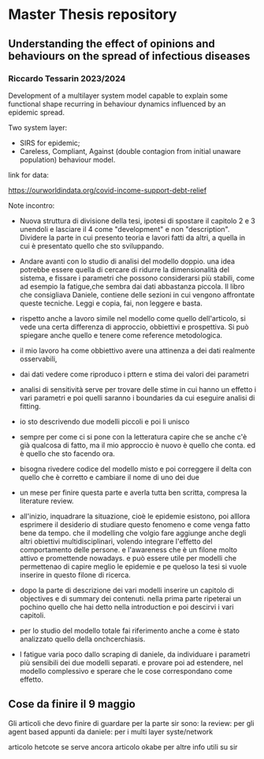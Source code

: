 # Master Thesis repository
## Understanding the effect of opinions and behaviours on the spread of infectious diseases
### Riccardo Tessarin 2023/2024

Development of a multilayer system model capable to explain some functional shape recurring in behaviour dynamics influenced by an epidemic spread.

Two system layer:
 - SIRS for epidemic;
 - Careless, Compliant, Against (double contagion from initial unaware population) behaviour model.

link for data:

https://ourworldindata.org/covid-income-support-debt-relief

Note incontro:

- Nuova struttura di divisione della tesi, ipotesi di spostare il capitolo 2 e 3 unendoli e lasciare il 4 come "development" e non "description". Dividere la parte in cui presento teoria e lavori fatti da altri, a quella in cui è presentato quello che sto sviluppando.
- Andare avanti con lo studio di analisi del modello doppio. una idea potrebbe essere quella di cercare di ridurre la dimensionalità del sistema, e fissare i parametri che possono considerarsi più stabili, come ad esempio la fatigue,che sembra dai dati abbastanza piccola. Il libro che consigliava Daniele, contiene delle sezioni in cui vengono affrontate queste tecniche. Leggi e copia, fai, non leggere e basta.
- rispetto anche a lavoro simile nel modello come quello dell'articolo, si vede una certa differenza di approccio, obbiettivi e prospettiva. Si può spiegare anche quello e tenere come reference metodologica.
- il mio lavoro ha come obbiettivo avere una attinenza a dei dati realmente osservabili, 
- dai dati vedere come riproduco i pttern e stima dei valori dei parametri
- analisi di sensitività serve per trovare delle stime in cui hanno un effetto i vari parametri e poi quelli saranno i boundaries da cui eseguire analisi di fitting.
- io sto descrivendo due modelli piccoli e poi li unisco
- sempre per come ci si pone con la letteratura capire che se anche c'è già qualcosa di fatto, ma il mio approccio è nuovo è quello che conta. ed è quello che sto facendo ora.  
- bisogna rivedere codice del modello misto e poi correggere il delta con quello che è corretto e cambiare il nome di uno dei due
- un mese per finire questa parte e averla tutta ben scritta, compresa la literature review. 
- all'inizio, inquadrare la situazione, cioè le epidemie esistono, poi alllora esprimere il desiderio di studiare questo fenomeno e come venga fatto bene da tempo. che il modelling che volgio fare aggiunge anche degli altri obiettivi multidisciplinari, volendo integrare l'effetto del comportamento delle persone. e l'awareness  che è un filone molto attivo e promettende nowadays. e può essere utile per modelli che permettenao di capire meglio le epidemie e pe queloso la tesi si vuole inserire in questo filone di ricerca. 

- dopo la parte di descrizione dei vari modelli inserire un capitolo di objectives e di summary dei contenuti. nella prima parte ripeterai un pochino quello che hai detto nella introduction e poi descirvi i vari capitoli. 
- per lo studio del modello totale fai riferimento anche a come è stato analizzato quello della onchcerchiasis. 
- l fatigue varia poco dallo scraping di daniele, da individuare i parametri più sensibili dei due modelli separati. e provare poi ad estendere, nel modello complessivo e sperare che le cose correspondano come effetto. 



## Cose da finire il 9 maggio  
Gli articoli che devo finire di guardare per la parte sir sono: 
la review: per gli agent based
appunti da daniele: per i multi layer syste/network

articolo hetcote se serve ancora
articolo okabe per altre info utili su sir